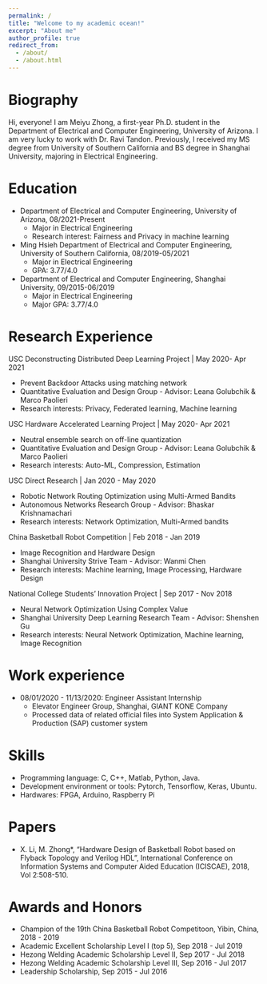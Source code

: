```yaml
---
permalink: /
title: "Welcome to my academic ocean!"
excerpt: "About me"
author_profile: true
redirect_from: 
  - /about/
  - /about.html
---
```


Biography
=========
Hi, everyone! I am Meiyu Zhong, a first-year Ph.D. student in the Department of Electrical and Computer Engineering, University of Arizona. I am very lucky to work with Dr. Ravi Tandon. Previously, I received my MS degree from University of Southern California and BS degree in Shanghai University, majoring in Electrical Engineering. 

Education
=========
* Department of Electrical and Computer Engineering, University of Arizona, 08/2021-Present
  * Major in Electrical Engineering
  * Research interest: Fairness and Privacy in machine learning
* Ming Hsieh Department of Electrical and Computer Engineering, University of Southern California, 08/2019-05/2021
  * Major in Electrical Engineering
  * GPA: 3.77/4.0
* Department of Electrical and Computer Engineering, Shanghai University, 09/2015-06/2019
  * Major in Electrical Engineering
  * Major GPA: 3.77/4.0

Research Experience
===================
USC Deconstructing Distributed Deep Learning Project | May 2020- Apr 2021
* Prevent Backdoor Attacks using matching network
* Quantitative Evaluation and Design Group - Advisor: Leana Golubchik & Marco Paolieri
* Research interests: Privacy, Federated learning, Machine learning

USC Hardware Accelerated Learning Project | May 2020- Apr 2021
* Neutral ensemble search on off-line quantization       
* Quantitative Evaluation and Design Group - Advisor: Leana Golubchik & Marco Paolieri
* Research interests: Auto-ML, Compression, Estimation
  
USC Direct Research | Jan 2020 - May 2020
* Robotic Network Routing Optimization using Multi-Armed Bandits      
* Autonomous Networks Research Group - Advisor: Bhaskar Krishnamachari
* Research interests: Network Optimization, Multi-Armed bandits
  
China Basketball Robot Competition | Feb 2018 - Jan 2019
* Image Recognition and Hardware Design 
* Shanghai University Strive Team - Advisor: Wanmi Chen
* Research interests: Machine learning, Image Processing, Hardware Design

National College Students’ Innovation Project | Sep 2017 - Nov 2018
* Neural Network Optimization Using Complex Value     
* Shanghai University Deep Learning Research Team - Advisor: Shenshen Gu
* Research interests: Neural Network Optimization, Machine learning, Image Recognition

Work experience
===============
* 08/01/2020 - 11/13/2020: Engineer Assistant Internship
  * Elevator Engineer Group, Shanghai, GIANT KONE Company
  * Processed data of related official files into System Application & Production (SAP) customer system


Skills
======
* Programming language: C, C++, Matlab, Python, Java.
* Development environment or tools: Pytorch, Tensorflow, Keras, Ubuntu.
* Hardwares: FPGA, Arduino, Raspberry Pi

Papers
======
* X. Li, M. Zhong*, “Hardware Design of Basketball Robot based on Flyback Topology and Verilog HDL”, International Conference on Information Systems and Computer Aided Education (ICISCAE), 2018, Vol 2:508-510.


Awards and Honors
=================
* Champion of the 19th China Basketball Robot Competitoon, Yibin, China, 2018 - 2019
* Academic Excellent Scholarship Level I (top 5), Sep 2018 - Jul 2019
* Hezong Welding Academic Scholarship Level II, Sep 2017 - Jul 2018
* Hezong Welding Academic Scholarship Level III, Sep 2016 - Jul 2017
* Leadership Scholarship, Sep 2015 - Jul 2016



